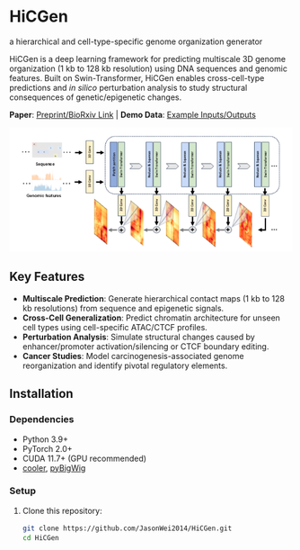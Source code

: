 # HiCGen
a hierarchical and cell-type-specific genome organization generator 

HiCGen is a deep learning framework for predicting multiscale 3D genome organization (1 kb to 128 kb resolution) using DNA sequences and genomic features. Built on Swin-Transformer, HiCGen enables cross-cell-type predictions and *in silico* perturbation analysis to study structural consequences of genetic/epigenetic changes. 

**Paper**: [Preprint/BioRxiv Link]() | **Demo Data**: [Example Inputs/Outputs](data/)

![HiCGen Overview](docs/overview.png)

## Key Features
- **Multiscale Prediction**: Generate hierarchical contact maps (1 kb to 128 kb resolutions) from sequence and epigenetic signals.
- **Cross-Cell Generalization**: Predict chromatin architecture for unseen cell types using cell-specific ATAC/CTCF profiles.
- **Perturbation Analysis**: Simulate structural changes caused by enhancer/promoter activation/silencing or CTCF boundary editing.
- **Cancer Studies**: Model carcinogenesis-associated genome reorganization and identify pivotal regulatory elements.

## Installation

### Dependencies
- Python 3.9+
- PyTorch 2.0+
- CUDA 11.7+ (GPU recommended)
- [cooler](https://github.com/open2c/cooler), [pyBigWig](https://github.com/deeptools/pyBigWig)

### Setup
1. Clone this repository:
   ```bash
   git clone https://github.com/JasonWei2014/HiCGen.git
   cd HiCGen
